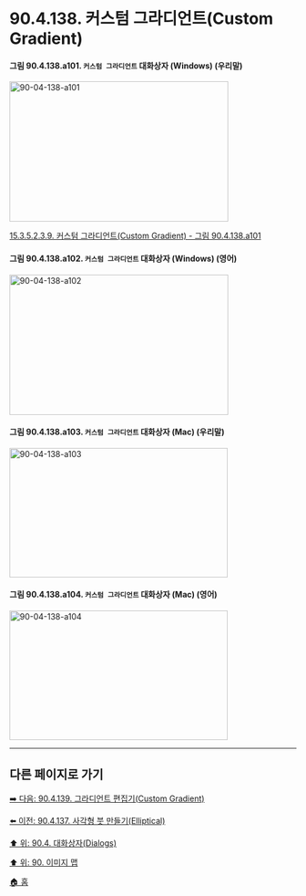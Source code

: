 # 90.4.138. 커스텀 그라디언트(Custom Gradient)

<a id="90-04-138-a101"></a>

#### 그림 90.4.138.a101. `커스텀 그라디언트` 대화상자 (Windows) (우리말)
<img width="384" height="246" alt="90-04-138-a101" src="https://github.com/user-attachments/assets/bb69de1f-a5e4-47a8-8cf4-8324b8ebc798" />

[15.3.5.2.3.9. 커스텀 그라디언트(Custom Gradient) - 그림 90.4.138.a101](./15-03-05-02-03-09-custom_gradient.md#90-04-138-a101)

<a id="90-04-138-a102"></a>

#### 그림 90.4.138.a102. `커스텀 그라디언트` 대화상자 (Windows) (영어)
<img width="384" height="246" alt="90-04-138-a102" src="https://github.com/user-attachments/assets/cc632934-da98-4e4d-82fa-d0788a26bc14" />

<a id="90-04-138-a103"></a>

#### 그림 90.4.138.a103. `커스텀 그라디언트` 대화상자 (Mac) (우리말)
<img width="383" height="227" alt="90-04-138-a103" src="https://github.com/user-attachments/assets/ecf06c51-e197-4bc5-b51f-4b93731912cb" />

<a id="90-04-138-a104"></a>

#### 그림 90.4.138.a104. `커스텀 그라디언트` 대화상자 (Mac) (영어)
<img width="383" height="227" alt="90-04-138-a104" src="https://github.com/user-attachments/assets/956d463c-d03d-4a4c-8095-de38088bac70" />

***

## 다른 페이지로 가기

[➡️ 다음: 90.4.139. 그라디언트 편집기(Custom Gradient)](./90-04-0139-gradient_editor.md)

[⬅️ 이전: 90.4.137. 사각형 붓 만들기(Elliptical)](./90-04-0137-rectangular.md)

[⬆️ 위: 90.4. 대화상자(Dialogs)](./90-04-0000-dialogs.md)

[⬆️ 위: 90. 이미지 맵](./90-00-image-map.md)

[🏠 홈](./00-home.md)